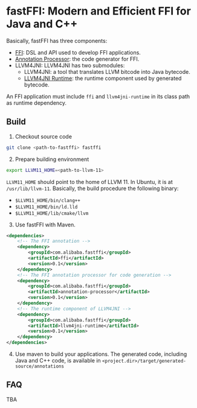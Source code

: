 # fastFFI: Modern and Efficient FFI for Java and C++

Basically, fastFFI has three components:

* [FFI](./ffi): DSL and API used to develop FFI applications.
* [Annotation Processor](./annotation-processor): the code generator for FFI.
* LLVM4JNI: LLVM4JNI has two submodules:
    * LLVM4JNI: a tool that translates LLVM bitcode into Java bytecode.
    * [LLVM4JNI Runtime](./llvm4jni-runtime): the runtime component used by generated bytecode.

An FFI application must include `ffi` and `llvm4jni-runtime` in its class path as runtime dependency.

## Build

1. Checkout source code 

```bash
git clone <path-to-fastffi> fastffi
```

2. Prepare building environment

```bash
export LLVM11_HOME=<path-to-llvm-11>
```

`LLVM11_HOME` should point to the home of LLVM 11. In Ubuntu, it is at `/usr/lib/llvm-11`.
Basically, the build procedure the following binary:

* `$LLVM11_HOME/bin/clang++`
* `$LLVM11_HOME/bin/ld.lld`
* `$LLVM11_HOME/lib/cmake/llvm`


3. Use fastFFI with Maven.

```xml
<dependencies>
    <!-- The FFI annotation -->
    <dependency>
        <groupId>com.alibaba.fastffi</groupId>
        <artifactId>ffi</artifactId>
        <version>0.1</version>
    </dependency>
    <!-- The FFI annotation processor for code generation -->
    <dependency>
        <groupId>com.alibaba.fastffi</groupId>
        <artifactId>annotation-processor</artifactId>
        <version>0.1</version>
    </dependency>
    <!-- The runtime component of LLVM4JNI -->
    <dependency>
        <groupId>com.alibaba.fastffi</groupId>
        <artifactId>llvm4jni-runtime</artifactId>
        <version>0.1</version>
    </dependency>
</dependencies>
```

4. Use maven to build your applications. The generated code, including Java and C++ code, is available in `<project.dir>/target/generated-source/annotations`


## FAQ

TBA
